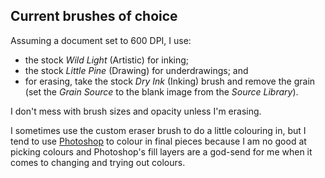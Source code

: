 <!---
  # This file is distributed under the Creative Commons Attribution 4.0
  # International License. To view a copy of this license, please visit
  # <http://creativecommons.org/licenses/by/4.0/>.

  collections: 'notes'
  title: Procreate Notes
  twigTemplate: .templates/base-note.html.twig
--->

Current brushes of choice
-------------------------

Assuming a document set to 600 DPI, I use:

  - the stock _Wild Light_ (Artistic) for inking;
  - the stock _Little Pine_ (Drawing) for underdrawings; and
  - for erasing, take the stock _Dry Ink_ (Inking) brush and remove the
    grain (set the _Grain Source_ to the blank image from the _Source
    Library_).

I don't mess with brush sizes and opacity unless I'm erasing.

I sometimes use the custom eraser brush to do a little colouring in, but
I tend to use [Photoshop][1] to colour in final pieces because I am no
good at picking colours and Photoshop's fill layers are a god-send for
me when it comes to changing and trying out colours.

[1]: <https://www.robotinaponcho.net/notes/photoshop>


